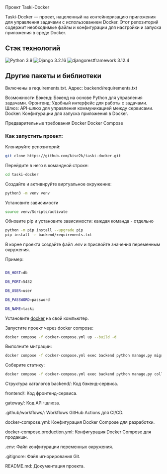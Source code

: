 Проект Taski-Docker

Taski-Docker — проект, нацеленный на контейнеризацию приложения для управления задачами с использованием Docker. Этот репозиторий содержит необходимые файлы и конфигурации для настройки и запуска приложения в среде Docker.

## Стэк технологий
![Python 3.9](https://img.shields.io/badge/Python-3.9-blue.svg)
![Django 3.2.16](https://img.shields.io/badge/Django-3.2.16-green.svg)
![djangorestframework
3.12.4](https://img.shields.io/badge/djangorestframework-3.12.4-green)

## Другие пакеты и библиотеки
Включены в requirements.txt. Адрес: backend/requirements.txt

Возможности
Бэкенд: Бэкенд на основе Python для управления задачами.
Фронтенд: Удобный интерфейс для работы с задачами.
Шлюз: API-шлюз для управления коммуникацией между сервисами.
Docker: Конфигурации для запуска приложения в Docker.

Предварительные требования
Docker
Docker Compose

### Как запустить проект: 
Клонируйте репозиторий:

```bash
git clone https://github.com/kise2k/taski-docker.git
```
Перейдите в него в командной строке:

```bash
cd taski-docker
```

Cоздайте и активируйте виртуальное окружение:

```bash
python3 -m venv venv 
```

Установите зависимости
```bash
source venv/Scripts/activate
```

Обновите pip и установите зависимости: каждая команда - отдельно
```bash
python -m pip install --upgrade pip
pip install -r backend/requirements.txt
```

В корне проекта создайте файл .env и присвойте значения переменным окружения.

Пример:

```bash

DB_HOST=db

DB_PORT=5432

DB_USER=user

DB_PASSWORD=password

DB_NAME=taski

```

Установите [docker](https://www.docker.com/) на свой компьютер.

Запустите проект через docker compose:

```bash
docker compose -f docker-compose.yml up --build -d
```

Выполните миграции:

```bash
docker compose -f docker-compose.yml exec backend python manage.py migrate
```

Соберите статику:

```bash
docker compose -f docker-compose.yml exec backend python manage.py collectstatic
```

Структура каталогов
backend/: Код бэкенд-сервиса.

frontend/: Код фронтенд-сервиса.

gateway/: Код API-шлюза.

.github/workflows/: Workflows GitHub Actions для CI/CD.

docker-compose.yml: Конфигурация Docker Compose для разработки.

docker-compose.production.yml: Конфигурация Docker Compose для продакшн.

.env: Файл конфигурации переменных окружения.

.gitignore: Файл игнорирования Git.

README.md: Документация проекта.
